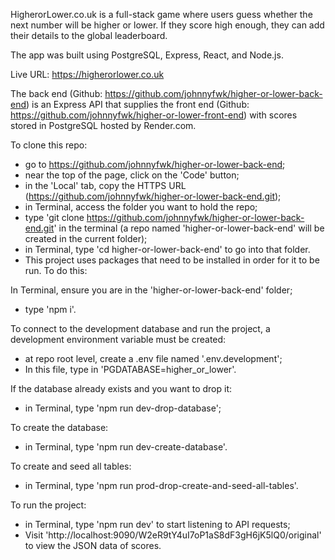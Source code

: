 HigherorLower.co.uk is a full-stack game where users guess whether the next number will be higher or lower. If they score high enough, they can add their details to the global leaderboard.

The app was built using PostgreSQL, Express, React, and Node.js.

Live URL: https://higherorlower.co.uk

The back end (Github: https://github.com/johnnyfwk/higher-or-lower-back-end) is an Express API that supplies the front end (Github: https://github.com/johnnyfwk/higher-or-lower-front-end) with scores stored in PostgreSQL hosted by Render.com.

To clone this repo:
- go to https://github.com/johnnyfwk/higher-or-lower-back-end;
- near the top of the page, click on the 'Code' button;
- in the 'Local' tab, copy the HTTPS URL (https://github.com/johnnyfwk/higher-or-lower-back-end.git);
- in Terminal, access the folder you want to hold the repo;
- type 'git clone https://github.com/johnnyfwk/higher-or-lower-back-end.git' in the terminal (a repo named 'higher-or-lower-back-end' will be created in the current folder);
- in Terminal, type 'cd higher-or-lower-back-end' to go into that folder.
- This project uses packages that need to be installed in order for it to be run. To do this:

In Terminal, ensure you are in the 'higher-or-lower-back-end' folder;
- type 'npm i'.

To connect to the development database and run the project, a development environment variable must be created:
- at repo root level, create a .env file named '.env.development';
- In this file, type in 'PGDATABASE=higher_or_lower'.

If the database already exists and you want to drop it:
- in Terminal, type 'npm run dev-drop-database';

To create the database:
- in Terminal, type 'npm run dev-create-database'.

To create and seed all tables:
- in Terminal, type 'npm run prod-drop-create-and-seed-all-tables'.

To run the project:
- in Terminal, type 'npm run dev' to start listening to API requests;
- Visit 'http://localhost:9090/W2eR9tY4uI7oP1aS8dF3gH6jK5lQ0/original' to view the JSON data of scores.